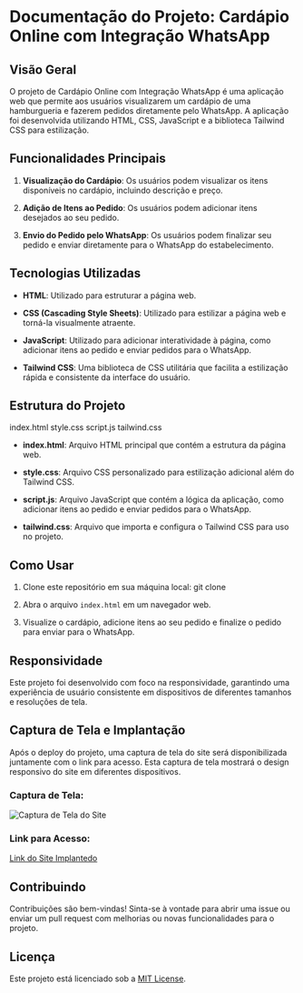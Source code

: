 # Documentação do Projeto: Cardápio Online com Integração WhatsApp

## Visão Geral

O projeto de Cardápio Online com Integração WhatsApp é uma aplicação web que permite aos usuários visualizarem um cardápio de uma hamburgueria e fazerem pedidos diretamente pelo WhatsApp. A aplicação foi desenvolvida utilizando HTML, CSS, JavaScript e a biblioteca Tailwind CSS para estilização.

## Funcionalidades Principais

1. **Visualização do Cardápio**: Os usuários podem visualizar os itens disponíveis no cardápio, incluindo descrição e preço.

2. **Adição de Itens ao Pedido**: Os usuários podem adicionar itens desejados ao seu pedido.

3. **Envio do Pedido pelo WhatsApp**: Os usuários podem finalizar seu pedido e enviar diretamente para o WhatsApp do estabelecimento.

## Tecnologias Utilizadas

- **HTML**: Utilizado para estruturar a página web.
  
- **CSS (Cascading Style Sheets)**: Utilizado para estilizar a página web e torná-la visualmente atraente.

- **JavaScript**: Utilizado para adicionar interatividade à página, como adicionar itens ao pedido e enviar pedidos para o WhatsApp.

- **Tailwind CSS**: Uma biblioteca de CSS utilitária que facilita a estilização rápida e consistente da interface do usuário.

## Estrutura do Projeto

index.html
style.css
script.js
tailwind.css


- **index.html**: Arquivo HTML principal que contém a estrutura da página web.

- **style.css**: Arquivo CSS personalizado para estilização adicional além do Tailwind CSS.

- **script.js**: Arquivo JavaScript que contém a lógica da aplicação, como adicionar itens ao pedido e enviar pedidos para o WhatsApp.

- **tailwind.css**: Arquivo que importa e configura o Tailwind CSS para uso no projeto.

## Como Usar

1. Clone este repositório em sua máquina local:
git clone


2. Abra o arquivo `index.html` em um navegador web.

3. Visualize o cardápio, adicione itens ao seu pedido e finalize o pedido para enviar para o WhatsApp.

## Responsividade

Este projeto foi desenvolvido com foco na responsividade, garantindo uma experiência de usuário consistente em dispositivos de diferentes tamanhos e resoluções de tela.

## Captura de Tela e Implantação

Após o deploy do projeto, uma captura de tela do site será disponibilizada juntamente com o link para acesso. Esta captura de tela mostrará o design responsivo do site em diferentes dispositivos.

### Captura de Tela:

![Captura de Tela do Site](screenshot.png)

### Link para Acesso:

[Link do Site Implantedo](https://seu-site.com)

## Contribuindo

Contribuições são bem-vindas! Sinta-se à vontade para abrir uma issue ou enviar um pull request com melhorias ou novas funcionalidades para o projeto.

## Licença

Este projeto está licenciado sob a [MIT License](LICENSE).


